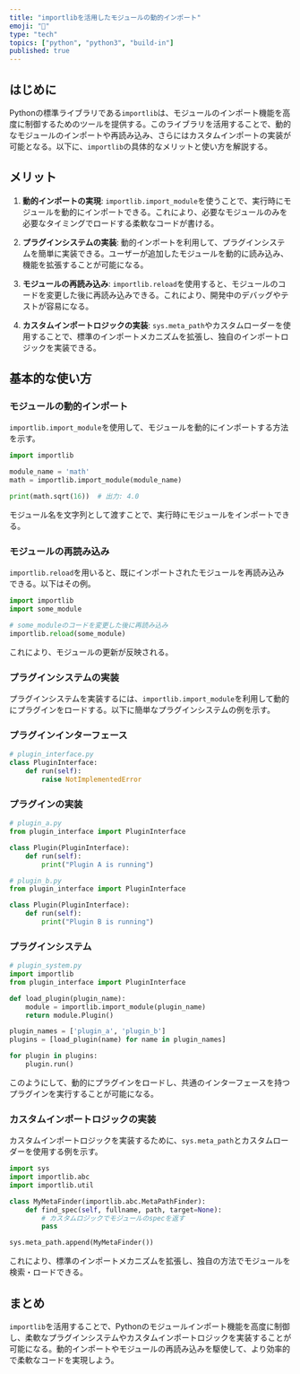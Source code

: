 ```yaml
---
title: "importlibを活用したモジュールの動的インポート"
emoji: "🦔"
type: "tech"
topics: ["python", "python3", "build-in"]
published: true
---
```

## はじめに

Pythonの標準ライブラリである`importlib`は、モジュールのインポート機能を高度に制御するためのツールを提供する。このライブラリを活用することで、動的なモジュールのインポートや再読み込み、さらにはカスタムインポートの実装が可能となる。以下に、`importlib`の具体的なメリットと使い方を解説する。

## メリット

1. **動的インポートの実現**:
   `importlib.import_module`を使うことで、実行時にモジュールを動的にインポートできる。これにより、必要なモジュールのみを必要なタイミングでロードする柔軟なコードが書ける。

2. **プラグインシステムの実装**:
   動的インポートを利用して、プラグインシステムを簡単に実装できる。ユーザーが追加したモジュールを動的に読み込み、機能を拡張することが可能になる。

3. **モジュールの再読み込み**:
   `importlib.reload`を使用すると、モジュールのコードを変更した後に再読み込みできる。これにより、開発中のデバッグやテストが容易になる。

4. **カスタムインポートロジックの実装**:
   `sys.meta_path`やカスタムローダーを使用することで、標準のインポートメカニズムを拡張し、独自のインポートロジックを実装できる。

## 基本的な使い方

### モジュールの動的インポート

`importlib.import_module`を使用して、モジュールを動的にインポートする方法を示す。

```python
import importlib

module_name = 'math'
math = importlib.import_module(module_name)

print(math.sqrt(16))  # 出力: 4.0
```

モジュール名を文字列として渡すことで、実行時にモジュールをインポートできる。

### モジュールの再読み込み

`importlib.reload`を用いると、既にインポートされたモジュールを再読み込みできる。以下はその例。

```python
import importlib
import some_module

# some_moduleのコードを変更した後に再読み込み
importlib.reload(some_module)
```

これにより、モジュールの更新が反映される。

### プラグインシステムの実装

プラグインシステムを実装するには、`importlib.import_module`を利用して動的にプラグインをロードする。以下に簡単なプラグインシステムの例を示す。

### プラグインインターフェース

```python
# plugin_interface.py
class PluginInterface:
    def run(self):
        raise NotImplementedError
```

### プラグインの実装

```python
# plugin_a.py
from plugin_interface import PluginInterface

class Plugin(PluginInterface):
    def run(self):
        print("Plugin A is running")

# plugin_b.py
from plugin_interface import PluginInterface

class Plugin(PluginInterface):
    def run(self):
        print("Plugin B is running")
```

### プラグインシステム

```python
# plugin_system.py
import importlib
from plugin_interface import PluginInterface

def load_plugin(plugin_name):
    module = importlib.import_module(plugin_name)
    return module.Plugin()

plugin_names = ['plugin_a', 'plugin_b']
plugins = [load_plugin(name) for name in plugin_names]

for plugin in plugins:
    plugin.run()
```

このようにして、動的にプラグインをロードし、共通のインターフェースを持つプラグインを実行することが可能になる。

### カスタムインポートロジックの実装

カスタムインポートロジックを実装するために、`sys.meta_path`とカスタムローダーを使用する例を示す。

```python
import sys
import importlib.abc
import importlib.util

class MyMetaFinder(importlib.abc.MetaPathFinder):
    def find_spec(self, fullname, path, target=None):
        # カスタムロジックでモジュールのspecを返す
        pass

sys.meta_path.append(MyMetaFinder())
```

これにより、標準のインポートメカニズムを拡張し、独自の方法でモジュールを検索・ロードできる。

## まとめ

`importlib`を活用することで、Pythonのモジュールインポート機能を高度に制御し、柔軟なプラグインシステムやカスタムインポートロジックを実装することが可能になる。動的インポートやモジュールの再読み込みを駆使して、より効率的で柔軟なコードを実現しよう。
